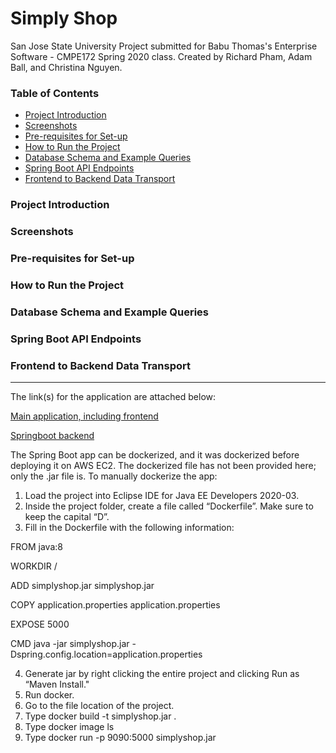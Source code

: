 # Simply Shop

San Jose State University
Project submitted for Babu Thomas's Enterprise Software - CMPE172 Spring 2020 class. 
Created by Richard Pham, Adam Ball, and Christina Nguyen.

### Table of Contents

- [Project Introduction](https://github.com/richardphamsjsu2016/172project#project-introduction)
- [Screenshots](https://github.com/richardphamsjsu2016/172project#screenshots)
- [Pre-requisites for Set-up](https://github.com/richardphamsjsu2016/172project#pre-requisites-for-set-up)
- [How to Run the Project](https://github.com/richardphamsjsu2016/172project#how-to-run-the-project)
- [Database Schema and Example Queries](https://github.com/richardphamsjsu2016/172project#database-schema-and-example-queries)
- [Spring Boot API Endpoints](https://github.com/richardphamsjsu2016/172project#spring-boot-api-endpoints)
- [Frontend to Backend Data Transport](https://github.com/richardphamsjsu2016/172project#frontend-to-backend-data-transport)

### Project Introduction



### Screenshots



### Pre-requisites for Set-up



### How to Run the Project



### Database Schema and Example Queries



### Spring Boot API Endpoints



### Frontend to Backend Data Transport

---

The link(s) for the application are attached below:

[Main application, including frontend](http://52.87.248.183:3000/)

[Springboot backend](http://ec2-54-164-61-67.compute-1.amazonaws.com:8080/)


The Spring Boot app can be dockerized, and it was dockerized before deploying it on AWS EC2. The dockerized file has not been provided here; only the .jar file is. To manually dockerize the app:
1) Load the project into Eclipse IDE for Java EE Developers 2020-03.
2) Inside the project folder, create a file called “Dockerfile”. Make sure to keep the capital “D”. 
3) Fill in the Dockerfile with the following information:

FROM java:8

WORKDIR /

ADD simplyshop.jar simplyshop.jar

COPY application.properties application.properties

EXPOSE 5000

CMD java -jar simplyshop.jar -Dspring.config.location=application.properties

4) Generate jar by right clicking the entire project and clicking Run as “Maven Install."
5) Run docker.
6) Go to the file location of the project.
7) Type docker build -t simplyshop.jar .
8) Type docker image ls
9) Type docker run -p 9090:5000 simplyshop.jar
